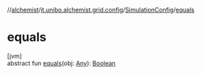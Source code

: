 //[alchemist](../../../index.md)/[it.unibo.alchemist.grid.config](../index.md)/[SimulationConfig](index.md)/[equals](equals.md)

# equals

[jvm]\
abstract fun [equals](equals.md)(obj: [Any](https://kotlinlang.org/api/latest/jvm/stdlib/kotlin/-any/index.html)): [Boolean](https://kotlinlang.org/api/latest/jvm/stdlib/kotlin/-boolean/index.html)
